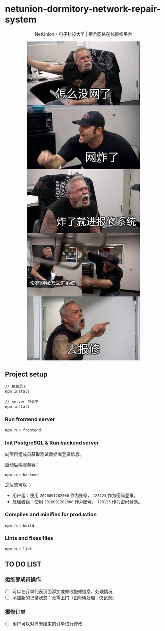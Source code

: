 # netunion-dormitory-network-repair-system

<div align=center>

  NetUnion - 电子科技大学 | 宿舍网络在线报修平台

  <img src="./src/assets/networkOff.jpg" alt="你没网啦？"/>

</div>

## Project setup

``` node
// 根目录下
npm install

// server 目录下
npm install
```

### Run frontend server

``` node
npm run frontend
```

### Init PostgreSQL & Run backend server

向项目组成员获取测试数据库登录信息。

启动后端服务器：

``` node
npm run backend
```

之后您可以：

- 用户组：使用 `2020091202000` 作为账号， `123123` 作为密码登录。
- 处理者组：使用 `2018091202000` 作为账号， `123123` 作为密码登录。

### Compiles and minifies for production

``` node
npm run build
```

### Lints and fixes files

``` node
npm run lint
```

## TO DO LIST

### 运维部成员操作

- [ ] 可以在订单列表页面添加或修改报修信息、处理情况
- [ ] 添加新的记录状态：无需上门（由师傅处理 | 仅记录）

### 报修订单

- [ ] 用户可以对尚未结束的订单进行修改
